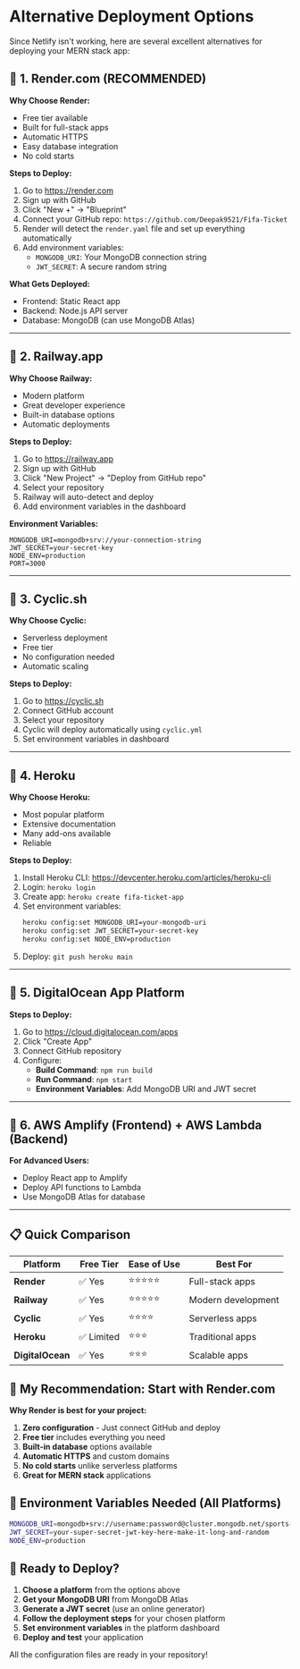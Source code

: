 # Alternative Deployment Options

Since Netlify isn't working, here are several excellent alternatives for deploying your MERN stack app:

## 🚀 1. Render.com (RECOMMENDED)

**Why Choose Render:**
- Free tier available
- Built for full-stack apps
- Automatic HTTPS
- Easy database integration
- No cold starts

**Steps to Deploy:**
1. Go to https://render.com
2. Sign up with GitHub
3. Click "New +" → "Blueprint"
4. Connect your GitHub repo: `https://github.com/Deepak9521/Fifa-Ticket`
5. Render will detect the `render.yaml` file and set up everything automatically
6. Add environment variables:
   - `MONGODB_URI`: Your MongoDB connection string
   - `JWT_SECRET`: A secure random string

**What Gets Deployed:**
- Frontend: Static React app
- Backend: Node.js API server
- Database: MongoDB (can use MongoDB Atlas)

---

## 🚀 2. Railway.app

**Why Choose Railway:**
- Modern platform
- Great developer experience
- Built-in database options
- Automatic deployments

**Steps to Deploy:**
1. Go to https://railway.app
2. Sign up with GitHub
3. Click "New Project" → "Deploy from GitHub repo"
4. Select your repository
5. Railway will auto-detect and deploy
6. Add environment variables in the dashboard

**Environment Variables:**
```
MONGODB_URI=mongodb+srv://your-connection-string
JWT_SECRET=your-secret-key
NODE_ENV=production
PORT=3000
```

---

## 🚀 3. Cyclic.sh

**Why Choose Cyclic:**
- Serverless deployment
- Free tier
- No configuration needed
- Automatic scaling

**Steps to Deploy:**
1. Go to https://cyclic.sh
2. Connect GitHub account
3. Select your repository
4. Cyclic will deploy automatically using `cyclic.yml`
5. Set environment variables in dashboard

---

## 🚀 4. Heroku

**Why Choose Heroku:**
- Most popular platform
- Extensive documentation
- Many add-ons available
- Reliable

**Steps to Deploy:**
1. Install Heroku CLI: https://devcenter.heroku.com/articles/heroku-cli
2. Login: `heroku login`
3. Create app: `heroku create fifa-ticket-app`
4. Set environment variables:
   ```bash
   heroku config:set MONGODB_URI=your-mongodb-uri
   heroku config:set JWT_SECRET=your-secret-key
   heroku config:set NODE_ENV=production
   ```
5. Deploy: `git push heroku main`

---

## 🚀 5. DigitalOcean App Platform

**Steps to Deploy:**
1. Go to https://cloud.digitalocean.com/apps
2. Click "Create App"
3. Connect GitHub repository
4. Configure:
   - **Build Command**: `npm run build`
   - **Run Command**: `npm start`
   - **Environment Variables**: Add MongoDB URI and JWT secret

---

## 🚀 6. AWS Amplify (Frontend) + AWS Lambda (Backend)

**For Advanced Users:**
- Deploy React app to Amplify
- Deploy API functions to Lambda
- Use MongoDB Atlas for database

---

## 📋 Quick Comparison

| Platform | Free Tier | Ease of Use | Best For |
|----------|-----------|-------------|----------|
| **Render** | ✅ Yes | ⭐⭐⭐⭐⭐ | Full-stack apps |
| **Railway** | ✅ Yes | ⭐⭐⭐⭐⭐ | Modern development |
| **Cyclic** | ✅ Yes | ⭐⭐⭐⭐ | Serverless apps |
| **Heroku** | ✅ Limited | ⭐⭐⭐ | Traditional apps |
| **DigitalOcean** | ✅ Yes | ⭐⭐⭐ | Scalable apps |

## 🎯 My Recommendation: Start with Render.com

**Why Render is best for your project:**
1. **Zero configuration** - Just connect GitHub and deploy
2. **Free tier** includes everything you need
3. **Built-in database** options available
4. **Automatic HTTPS** and custom domains
5. **No cold starts** unlike serverless platforms
6. **Great for MERN stack** applications

## 🔧 Environment Variables Needed (All Platforms)

```bash
MONGODB_URI=mongodb+srv://username:password@cluster.mongodb.net/sports-tickets
JWT_SECRET=your-super-secret-jwt-key-here-make-it-long-and-random
NODE_ENV=production
```

## 🚀 Ready to Deploy?

1. **Choose a platform** from the options above
2. **Get your MongoDB URI** from MongoDB Atlas
3. **Generate a JWT secret** (use an online generator)
4. **Follow the deployment steps** for your chosen platform
5. **Set environment variables** in the platform dashboard
6. **Deploy and test** your application

All the configuration files are ready in your repository!
